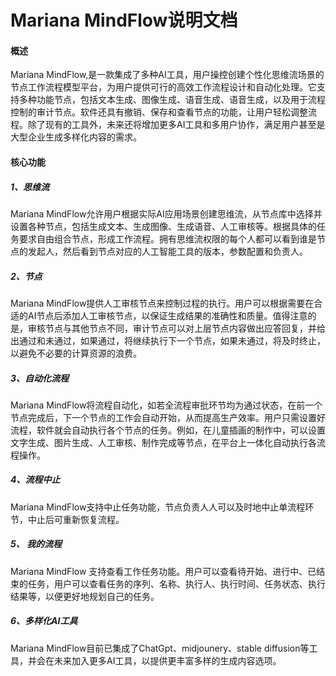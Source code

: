 # Mariana MindFlow说明文档

#### 概述

Mariana MindFlow,是一款集成了多种AI工具，用户操控创建个性化思维流场景的节点工作流程模型平台，为用户提供可行的高效工作流程设计和自动化处理。它支持多种功能节点，包括文本生成、图像生成、语音生成、语音生成，以及用于流程控制的审计节点。软件还具有撤销、保存和查看节点的功能，让用户轻松调整流程。除了现有的工具外，未来还将增加更多AI工具和多用户协作，满足用户甚至是大型企业生成多样化内容的需求。

#### 核心功能

##### 1、思维流

Mariana MindFlow允许用户根据实际AI应用场景创建思维流，从节点库中选择并设置各种节点，包括生成文本、生成图像、生成语音、人工审核等。根据具体的任务要求自由组合节点，形成工作流程。拥有思维流权限的每个人都可以看到谁是节点的发起人，然后看到节点对应的人工智能工具的版本，参数配置和负责人。

##### 2、节点

Mariana MindFlow提供人工审核节点来控制过程的执行。用户可以根据需要在合适的AI节点后添加人工审核节点，以保证生成结果的准确性和质量。值得注意的是，审核节点与其他节点不同，审计节点可以对上层节点内容做出应答回复，并给出通过和未通过，如果通过，将继续执行下一个节点，如果未通过，将及时终止，以避免不必要的计算资源的浪费。

##### 3、自动化流程

Mariana MindFlow将流程自动化，如若全流程审批环节均为通过状态，在前一个节点完成后，下一个节点的工作会自动开始，从而提高生产效率。用户只需设置好流程，软件就会自动执行各个节点的任务。例如，在儿童插画的制作中，可以设置文字生成、图片生成、人工审核、制作完成等节点，在平台上一体化自动执行各流程操作。

##### 4、流程中止

Mariana MindFlow支持中止任务功能，节点负责人人可以及时地中止单流程环节，中止后可重新恢复流程。

##### 5、 我的流程

Mariana MindFlow 支持查看工作任务功能。用户可以查看待开始、进行中、已结束的任务，用户可以查看任务的序列、名称、执行人、执行时间、任务状态、执行结果等，以便更好地规划自己的任务。

##### 6、多样化AI工具

Mariana MindFlow目前已集成了ChatGpt、midjounery、stable diffusion等工具，并会在未来加入更多AI工具，以提供更丰富多样的生成内容选项。




